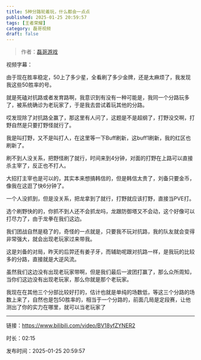 ```yaml
---
title: 5种分路轮着玩，什么都会一点点
published: 2025-01-25 20:59:57
tags: [王者荣耀]
category: 磊哥视频
draft: false
---
```



> 作者：[磊哥游戏](https://space.bilibili.com/268941858?spm_id_from=333.788.upinfo.head.click)

视频字幕：

由于现在胜率稳定，50上了多少星，全看刷了多少金牌，还是太麻烦了，我发现我这些50胜率的号。

就是死磕对抗路或者发育路啊，我意识到有没有一种可能是，我同一个分路玩多了，被系统确诊为老玩家了，于是我去尝试着玩其他的分路。

哎发现除了对抗路全赢了，那这里有人问了，这题是不是超纲了，打野没交啊，打野自然是只要打野怪就行了。

我是叫打野，又不是叫打人，在这里等一下Buff刷新，这buff1刷新，我的红区也刷新了。

刷不到人没关系，把野怪刷了就行，时间来到4分钟，对面的打野在上路可以直接杀主宰了，反正也不打人。

大招打主宰也是可以的，其实本来想搞韩信的，但是韩信太贵了，刘备只要金币，像我在这逛了快6分钟了。

一个人没抓到，但是没关系，把龙拿到了就行，打野就应该打野，直接当PVE打。

选个刷野快的的，你抓不到人还不会抓龙吗，龙跟防御塔又不会动，这个好像可以打尽力了，由于龙拳在我们这边。

我们团战自然是稳了的，奇怪的一点就是，只要我不玩对抗路，我的队友就会变得非常强大，就会出现老玩家过来带我。

这是刘备的对局，昨天的后羿还有姜子牙，而辅助呢跟对抗路一样，是我玩的比较多的分路，直接就是大逆风流。

虽然我们这边没有出现老玩家带啊，但是我们最后一波团打赢了，那么众所周知，当你们这边没有出现老玩家，那么你就是那个老玩家。

我现在在其他三个分部比较好打的，估计也就是单纯的场数低，等这三个分路的场数上来了，自然也是包50胜率的，相当于一个分路的，前面几局是定段赛，让他测出了你的实力在哪里，就可以当老玩家了

---

链接：https://www.bilibili.com/video/BV18yfZYNER2

时长：02:15

发布时间：2025-01-25 20:59:57
